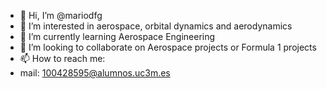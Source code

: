 - 👋 Hi, I’m @mariodfg
- 👀 I’m interested in aerospace, orbital dynamics and aerodynamics
- 🌱 I’m currently learning Aerospace Engineering
- 💞️ I’m looking to collaborate on Aerospace projects or Formula 1 projects
- 📫 How to reach me:
-   mail: 100428595@alumnos.uc3m.es

<!---
mariodfg/mariodfg is a ✨ special ✨ repository because its `README.md` (this file) appears on your GitHub profile.
You can click the Preview link to take a look at your changes.
--->
